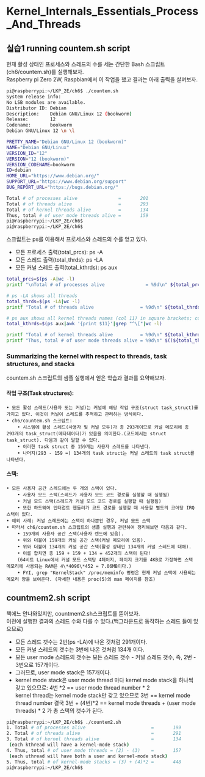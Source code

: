 # Kernel_Internals_Essentials_Process_And_Threads

## 실습1 running countem.sh script
현재 활성 상태인 프로세스와 스레드의 수를 세는 간단한 Bash 스크립트(ch6/countem.sh)를 실행해보자.  
Raspberry pi Zero 2W, Raspbian에서 이 작업을 했고 결과는 아래 출력을 살펴보자.  
~~~bash
pi@raspberrypi:~/LKP_2E/ch6$ ./countem.sh
System release info:
No LSB modules are available.
Distributor ID: Debian
Description:    Debian GNU/Linux 12 (bookworm)
Release:        12
Codename:       bookworm
Debian GNU/Linux 12 \n \l

PRETTY_NAME="Debian GNU/Linux 12 (bookworm)"
NAME="Debian GNU/Linux"
VERSION_ID="12"
VERSION="12 (bookworm)"
VERSION_CODENAME=bookworm
ID=debian
HOME_URL="https://www.debian.org/"
SUPPORT_URL="https://www.debian.org/support"
BUG_REPORT_URL="https://bugs.debian.org/"

Total # of processes alive               =       201
Total # of threads alive                 =       293
Total # of kernel threads alive          =       134
Thus, total # of user mode threads alive =       159
pi@raspberrypi:~/LKP_2E/ch6$
pi@raspberrypi:~/LKP_2E/ch6$
~~~
스크립트는 ps를 이용해서 프로세스와 스레드의 수를 얻고 있다.
 - 모든 프로세스 출력(total_prcs): ps -A 
 - 모든 스레드 출력(total_thrds): ps -LA
 - 모든 커널 스레드 출력(total_kthrds): ps aux
~~~bash
total_prcs=$(ps -A|wc -l)
printf "\nTotal # of processes alive               = %9d\n" ${total_prcs}

# ps -LA shows all threads
total_thrds=$(ps -LA|wc -l)
printf "Total # of threads alive                 = %9d\n" ${total_thrds}

# ps aux shows all kernel threads names (col 11) in square brackets; count 'em
total_kthrds=$(ps aux|awk '{print $11}'|grep "^\["|wc -l)

printf "Total # of kernel threads alive          = %9d\n" ${total_kthrds}
printf "Thus, total # of user mode threads alive = %9d\n" $((${total_thrds}-${total_kthrds}))
~~~

### Summarizing the kernel with respect to threads, task structures, and stacks
countem.sh 스크립트의 샘플 실행에서 얻은 학습과 결과를 요약해보자.  
#### 작업 구조(Task structures):
    • 모든 활성 스레드(사용자 또는 커널)는 커널에 해당 작업 구조(struct task_struct)를 가지고 있다. 이것이 커널이 스레드를 추적하고 관리하는 방식이다.
    • ch6/countem.sh 스크립트:
        • 시스템에 활성 스레드(사용자 및 커널 모두)가 총 293개이므로 커널 메모리에 총 293개의 task_struct(메타데이터)가 있음을 의미한다.(코드에서는 struct task_struct). 다음과 같이 말할 수 있다.
        • 이러한 task struct 중 159개는 사용자 스레드를 나타낸다.
        • 나머지(293 - 159 =) 134개의 task struct는 커널 스레드의 task struct를 나타낸다.  
#### 스택:
	• 모든 사용자 공간 스레드에는 두 개의 스택이 있다.
		• 사용자 모드 스택(스레드가 사용자 모드 코드 경로를 실행할 때 실행됨)
		• 커널 모드 스택(스레드가 커널 모드 코드 경로를 실행할 때 실행됨)
		• 또한 하드웨어 인터럽트 핸들러가 코드 경로를 실행할 때 사용할 별도의 코어당 IRQ 스택이 있다.
	• 예외 사례: 커널 스레드에는 스택이 하나뿐인 경우, 커널 모드 스택
	• 따라서 ch6/countem.sh 스크립트의 샘플 실행과 관련하여 정리해보면 다음과 같다.
		• 159개의 사용자 공간 스택(사용자 랜드에 있음).
		• 위와 더불어 159개의 커널 공간 스택(커널 메모리에 있음).
		• 위와 더불어 134개의 커널 공간 스택(활성 상태인 134개의 커널 스레드에 대해).
		• 이를 합치면 총 159 + 159 + 134 = 452개의 스택이 된다!  
        (64비트 Linux에서 커널 모드 스택당 4페이지, 페이지 크기를 4KB로 가정하면 스택 메모리에 사용되는 RAM은 4\*4096\*452 = 7.06MB이다.)  
		• FYI, grep "KernelStack" /proc/meminfo 명령은 현재 커널 스택에 사용되는 메모리 양을 보여준다. (자세한 내용은 proc(5)의 man 페이지를 참조)

## countmem2.sh script
책에느 안나와있지만, countmem2.sh스크립트를 뜯어보자.  
이전에 실행한 결과의 스레드 수와 다를 수 있다.(백그라운드로 동작하는 스레드 들이 있으므로)  
 - 모든 스레드 갯수는 2번(ps -LA)에 나온 것처럼 291개이다.  
 - 모든 커널 스레드의 갯수는 3번에 나온 것처럼 134개 이다.  
 - 모든 user mode 스레드의 갯수는 모든 스레드 갯수 - 커널 스레드 갯수, 즉, 2번 - 3번으로 157개이다.
 - 그러므로, user mode stack은 157개이다.
 - kernel mode stack은 
 user mode thread 마다 kernel mode stack을 하나씩 갖고 있으므로: 4번 *2 == user mode thread number * 2  
 kernel thread는 kernel mode stack만 갖고 있으므로 3번 == kernel mode thread number
 결국 3번 + (4번)*2  == kernel mode threads + (user mode threads) * 2 가 총 스택의 갯수가 된다.  
~~~bash
pi@raspberrypi:~/LKP_2E/ch6$ ./countem2.sh
1. Total # of processes alive                        =       199
2. Total # of threads alive                          =       291
3. Total # of kernel threads alive                   =       134
 (each kthread will have a kernel-mode stack)
4. Thus, total # of user mode threads = (2) - (3)    =       157
 (each uthread will have both a user and kernel-mode stack)
5. Thus, total # of kernel-mode stacks = (3) + (4)*2 =       448
pi@raspberrypi:~/LKP_2E/ch6$
~~~

